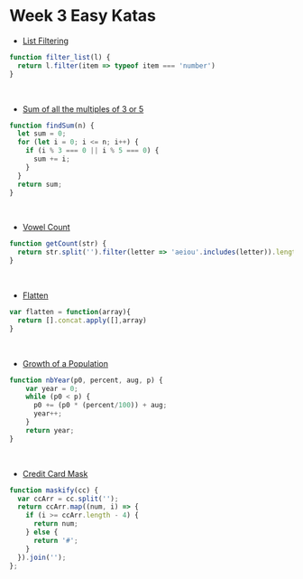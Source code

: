 # Week 3 Easy Katas

- [List Filtering](https://www.codewars.com/kata/list-filtering/javascript)

```js
function filter_list(l) {
  return l.filter(item => typeof item === 'number')
}
```

<br>

- [Sum of all the multiples of 3 or 5](https://www.codewars.com/kata/sum-of-all-the-multiples-of-3-or-5/javascript)

```js
function findSum(n) {
  let sum = 0;
  for (let i = 0; i <= n; i++) {
    if (i % 3 === 0 || i % 5 === 0) {
      sum += i;
    }
  }
  return sum;
}
```

<br>

- [Vowel Count](https://www.codewars.com/kata/vowel-count)

```js
function getCount(str) {
  return str.split('').filter(letter => 'aeiou'.includes(letter)).length
}
```

<br>

- [Flatten](https://www.codewars.com/kata/flatten-1/javascript)

```js
var flatten = function(array){
  return [].concat.apply([],array)
}
```

<br>

- [Growth of a Population](https://www.codewars.com/kata/growth-of-a-population/train/javascript)

```js
function nbYear(p0, percent, aug, p) {
    var year = 0;
    while (p0 < p) {
      p0 += (p0 * (percent/100)) + aug;
      year++;
    }
    return year;
}
```

<br>

- [Credit Card Mask](https://www.codewars.com/kata/credit-card-mask/javascript)

```js
function maskify(cc) {
  var ccArr = cc.split('');
  return ccArr.map((num, i) => {
    if (i >= ccArr.length - 4) {
      return num;
    } else {
      return '#';
    }
  }).join('');
};
```
